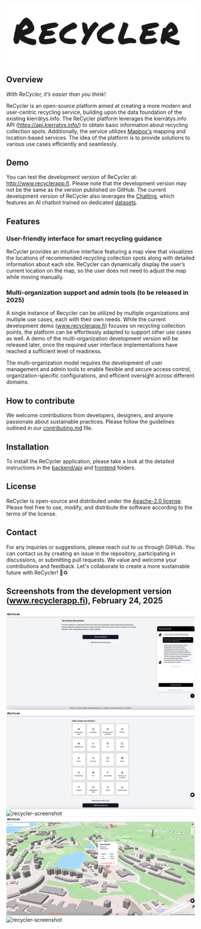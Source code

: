 ![recycler-logo](images/recycler_logo.png)

## Overview

_With ReCycler, it’s easier than you think!_

ReCycler is an open-source platform aimed at creating a more modern and user-centric recycling service, building upon the data foundation of the existing kierrätys.info. The ReCycler platform leverages the kierrätys.info API (https://api.kierratys.info/) to obtain basic information about recycling collection spots. Additionally, the service utilizes [Mapbox's](http://www.mapbox.com) mapping and location-based services. The idea of the platform is to provide solutions to various use cases efficiently and seamlessly.

## Demo
You can test the development version of ReCycler at: http://www.recyclerapp.fi. Please note that the development version may not be the same as the version published on GitHub. The current development version of ReCycler also leverages the [Chatling](http://www.chatling.com), which features an AI chatbot trained on dedicated [datasets](ai-training-materials).

## Features
### User-friendly interface for smart recycling guidance
ReCycler provides an intuitive interface featuring a map view that visualizes the locations of recommended recycling collection spots along with detailed information about each site. ReCycler can dynamically display the user’s current location on the map, so the user does not need to adjust the map while moving manually.
### Multi-organization support and admin tools (to be released in 2025)
A single instance of Recycler can be utilized by multiple organizations and multiple use cases, each with their own needs. While the current development demo (www.recyclerapp.fi) focuses on recycling collection points, the platform can be effortlessly adapted to support other use cases as well. A demo of the multi-organization development version will be released later, once the required user interface implementations have reached a sufficient level of readiness.

The multi-organization model requires the development of user management and admin tools to enable flexible and secure access control, organization-specific configurations, and efficient oversight across different domains.
## How to contribute
We welcome contributions from developers, designers, and anyone passionate about sustainable practices. Please follow the guidelines outlined in our [contributing.md](contributing.md) file.
## Installation
To install the ReCycler application, please take a look at the detailed instructions in the [backend/api](/backend/api/README.md) and [frontend](/frontend/README.md) folders.
## License
ReCycler is open-source and distributed under the [Apache-2.0 license](licence.md). Please feel free to use, modify, and distribute the software according to the terms of the license.
## Contact
For any inquiries or suggestions, please reach out to us through GitHub. You can contact us by creating an issue in the repository, participating in discussions, or submitting pull requests. We value and welcome your contributions and feedback.
Let's collaborate to create a more sustainable future with ReCycler! :seedling::recycle:
## Screenshots from the development version (www.recyclerapp.fi), February 24, 2025

![recycler-screenshot](images/recycler-gui-feb2025-intro.png)
![recycler-screenshot](images/recycler-gui-feb2025-materials.png)
![recycler-screenshot](images/recycler-gui-feb2025-finland.png)
![recycler-screenshot](images/recycler-gui-feb2025-detailed.png)
![recycler-screenshot](images/recycler-gui-feb2025-satellite.png)

